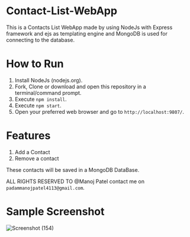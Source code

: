 # Contact-List-WebApp
This is a Contacts List WebApp made by using NodeJs with Express framework and ejs as templating engine and MongoDB is used for connecting to the database.


# How to Run
1. Install NodeJs (nodejs.org).
2. Fork, Clone or download and open this repository in a terminal/command prompt.
3. Execute `npm install`.
4. Execute `npm start`.
5. Open your preferred web browser and go to `http://localhost:9807/`.

# Features
1. Add a Contact
2. Remove a contact

These contacts will be saved in a MongoDB DataBase.

ALL RIGHTS RESERVED TO @Manoj Patel
contact me on `padammanojpatel4113@gmail.com`.

# Sample Screenshot
![Screenshot (154)](https://user-images.githubusercontent.com/67758484/110108957-d8de8d00-7dd2-11eb-94cb-572eb9357283.png)





